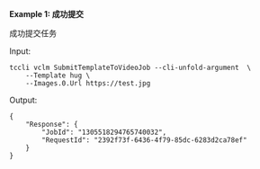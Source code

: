**Example 1: 成功提交**

成功提交任务

Input: 

```
tccli vclm SubmitTemplateToVideoJob --cli-unfold-argument  \
    --Template hug \
    --Images.0.Url https://test.jpg
```

Output: 
```
{
    "Response": {
        "JobId": "1305518294765740032",
        "RequestId": "2392f73f-6436-4f79-85dc-6283d2ca78ef"
    }
}
```

